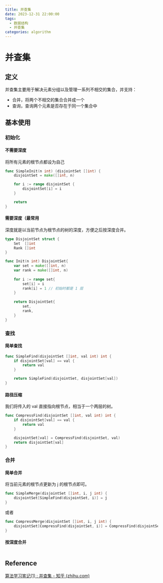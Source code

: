 ```yaml
---
title: 并查集
date: 2023-12-31 22:00:00
tags: 
  - 数据结构
  - 并查集
categories: algorithm
---
```


# 并查集

## 定义

并查集主要用于解决元素分组以及管理一系列不相交的集合，并支持：

- 合并，将两个不相交的集合合并成一个
- 查询，查询两个元素是否存在于同一个集合中



## 基本使用

### 初始化

#### 不需要深度

将所有元素的根节点都设为自己

```go
func SimpleInit(n int) (disjointSet []int) {
	disjointSet = make([]int, n)

	for i := range disjointSet {
		disjointSet[i] = i
	}

	return
}
```

#### 需要深度（最常用

深度就是以当前节点为根节点的树的深度，方便之后按深度合并。

```go
type DisjointSet struct {
	Set  []int
	Rank []int
}

func Init(n int) DisjointSet{
	var set = make([]int, n)
	var rank = make([]int, n)
	
	for i := range set{
		set[i] = i
		rank[i] = 1 // 初始时都是 1 层
	}
	
	return DisjointSet{
		set,
		rank,
	}
}
```





### 查找

#### 简单查找

```go
func SimpleFind(disjointSet []int, val int) int {
	if disjointSet[val] == val {
		return val
	}

	return SimpleFind(disjointSet, disjointSet[val])
}
```

#### 路径压缩

我们将传入的 val 直接指向根节点，相当于一个两层的树。

```go
func CompressFind(disjointSet []int, val int) int {
	if disjointSet[val] == val {
		return val
	}

	disjointSet[val] = CompressFind(disjointSet, val)
	return disjointSet[val]
}
```





### 合并

#### 简单合并

将当前元素的根节点更新为 j 的根节点即可。

```go
func SimpleMerge(disjointSet []int, i, j int) {
	disjointSet[SimpleFind(disjointSet, i)] = j
}
```

或者

```go
func CompressMerge(disjointSet []int, i, j int) {
	disjointSet[CompressFind(disjointSet, i)] = CompressFind(disjointSet, j)
}
```



#### 按深度合并

```go
```





## Reference

[算法学习笔记(1) : 并查集 - 知乎 (zhihu.com)](https://zhuanlan.zhihu.com/p/93647900)